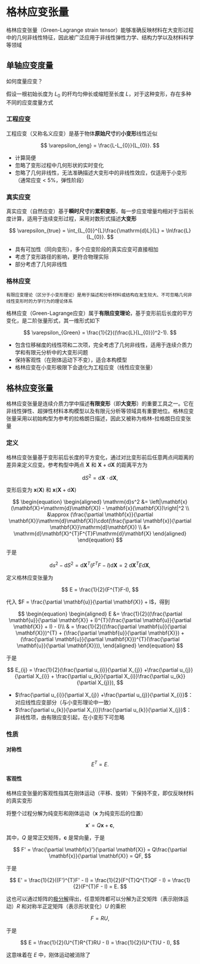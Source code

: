 # 格林应变张量

<span class="gray-text">
格林应变张量（Green-Lagrange strain tensor）能够准确反映材料在大变形过程中的几何非线性特征，因此被广泛应用于非线性弹性力学、结构力学以及材料科学等领域
</span>

## 单轴应变度量

<span class="gray-text">
如何度量应变？
</span>

假设一根初始长度为 $L_{0}$ 的杆均匀伸长或缩短至长度 $L$，对于这种变形，存在多种不同的应变度量方式

### 工程应变

工程应变（又称名义应变）是基于物体**原始尺寸**的**小变形**线性近似

$$
\varepsilon_{eng} = \frac{L-L_{0}}{L_{0}}.
$$

- 计算简便
- 忽略了变形过程中几何形状的实时变化
- 忽略了几何非线性，无法准确描述大变形中的非线性效应，仅适用于小变形（通常应变 < 5%，弹性阶段）


### 真实应变

真实应变（自然应变）基于**瞬时尺寸**的**累积变形**，每一步应变增量均相对于当前长度计算，适用于连续变形过程，采用对数形式描述**大变形**

$$
\varepsilon_{true} = \int_{L_{0}}^{L}\frac{\mathrm{d}L}{L} = \ln\frac{L}{L_{0}}.
$$

- 具有可加性（同向变形），多个应变阶段的真实应变可直接相加
- 考虑了变形路径的影响，更符合物理实际
- 部分考虑了几何非线性

### 格林应变

```{margin}
有限应变理论（区分于小变形理论）是用于描述和分析材料或结构在发生较大、不可忽略几何非线性变形时的力学行为的理论体系
```

格林应变（Green-Lagrange应变）属于**有限应变理论**，基于变形前后长度的平方变化，是二阶张量形式，其一维形式如下

$$
\varepsilon_{Green} = \frac{1}{2}((\frac{L}{L_{0}})^2-1).
$$

- 包含位移梯度的线性项和二次项，完全考虑了几何非线性，适用于连续介质力学和有限元分析中的大变形问题
- 保持客观性（在刚体运动下不变），适合本构模型
- 格林应变在小变形极限下会退化为工程应变（线性应变张量）

## 格林应变张量

格林应变张量是连续介质力学中描述**有限变形**（即**大变形**）的重要工具之一。它在非线性弹性、超弹性材料本构模型以及有限元分析等领域具有重要地位。格林应变张量采用以初始构型为参考的拉格朗日描述，因此又被称为格林-拉格朗日应变张量

### 定义

格林应变张量基于变形前后长度的平方变化，通过对比变形前后任意两点间距离的差异来定义应变。参考构型中两点 $\mathbf{X}$ 和 $\mathbf{X}+\mathrm{d}\mathbf{X}$ 的距离平方为

$$
\mathrm{d}S^2 = \mathrm{d}\mathbf{X}\cdot\mathrm{d}\mathbf{X},
$$

变形后变为 $\mathbf{x}(\mathbf{X})$ 和 $\mathbf{x}(\mathbf{X}+\mathrm{d}\mathbf{X})$

$$
\begin{equation}
\begin{aligned}
\mathrm{d}s^2 &= \left|\mathbf{x}(\mathbf{X}+\mathrm{d}\mathbf{X}) - \mathbf{x}(\mathbf{X})\right|^2 \\
&\approx (\frac{\partial \mathbf{x}}{\partial \mathbf{X}}\mathrm{d}\mathbf{X})\cdot(\frac{\partial \mathbf{x}}{\partial \mathbf{X}}\mathrm{d}\mathbf{X}) \\
&= \mathrm{d}\mathbf{X}^{T}F^{T}F\mathrm{d}\mathbf{X}
\end{aligned}
\end{equation}
$$

于是

$$
\mathrm{d}s^2 - \mathrm{d}S^2 = \mathrm{d}\mathbf{X}^{T}(F^{T}F-I)\mathrm{d}\mathbf{X} = 2\ \mathrm{d}\mathbf{X}^{T}E\mathrm{d}\mathbf{X},
$$

定义格林应变张量为

$$
E = \frac{1}{2}(F^{T}F-I),
$$

代入 $F = \frac{\partial \mathbf{u}}{\partial \mathbf{X}} + I$，得到

$$
\begin{equation}
\begin{aligned}
E &= \frac{1}{2}((\frac{\partial \mathbf{u}}{\partial \mathbf{X}} + I)^{T}(\frac{\partial \mathbf{u}}{\partial \mathbf{X}} + I) - I)\\
& = \frac{1}{2}((\frac{\partial \mathbf{u}}{\partial \mathbf{X}})^{T} + (\frac{\partial \mathbf{u}}{\partial \mathbf{X}}) + (\frac{\partial \mathbf{u}}{\partial \mathbf{X}})^{T}(\frac{\partial \mathbf{u}}{\partial \mathbf{X}})),
\end{aligned}
\end{equation}
$$

于是

$$
E_{ij} = \frac{1}{2}(\frac{\partial u_{i}}{\partial X_{j}} +\frac{\partial u_{j}}{\partial X_{i}} +  \frac{\partial u_{k}}{\partial X_{i}}\frac{\partial u_{k}}{\partial X_{j}}),
$$

- $\frac{\partial u_{i}}{\partial X_{j}} +\frac{\partial u_{j}}{\partial X_{i}}$：对应线性应变部分（与小变形理论中一致）
- $\frac{\partial u_{k}}{\partial X_{i}}\frac{\partial u_{k}}{\partial X_{j}}$：非线性项，由有限应变引起，在小变形下可忽略


### 性质

#### 对称性

$$
E^{T} = E.
$$

#### 客观性

格林应变张量的客观性指其在刚体运动（平移、旋转）下保持不变，即仅反映材料的真实变形

将整个过程分解为纯变形和刚体运动（$\mathbf{x}$ 为纯变形后的位置）

$$
\mathbf{x}' = Q\mathbf{x}+\mathbf{c},
$$

其中，$Q$ 是常正交矩阵，$\mathbf{c}$ 是常向量，于是

$$
F' = \frac{\partial \mathbf{x}'}{\partial \mathbf{X}} = Q\frac{\partial \mathbf{x}}{\partial \mathbf{X}} = QF,
$$

于是

$$
E' = \frac{1}{2}((F')^{T}F' - I) =  \frac{1}{2}(F^{T}Q^{T}QF - I) = \frac{1}{2}(F^{T}F - I) = E.
$$

这也可以通过矩阵的[极分解](../chap2/sec1-OT.md)得出，任意矩阵都可以分解为正交矩阵（表示刚体运动）$R$ 和对称半正定矩阵（表示形状变化）$U$ 的乘积

$$
F = RU,
$$

于是

$$
E = \frac{1}{2}(U^{T}R^{T}RU - I) = \frac{1}{2}(U^{T}U - I),
$$

这意味着在 $E$ 中，刚体运动被消除了